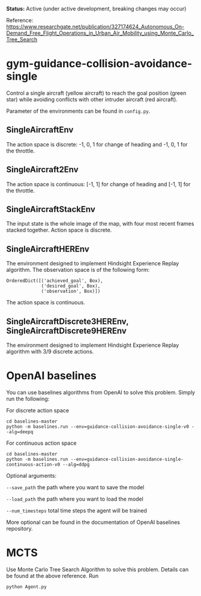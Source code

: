 **Status:** Active (under active development, breaking changes may occur)

Reference:  https://www.researchgate.net/publication/327174624_Autonomous_On-Demand_Free_Flight_Operations_in_Urban_Air_Mobility_using_Monte_Carlo_Tree_Search

# gym-guidance-collision-avoidance-single

Control a single aircraft (yellow aircraft) to reach the goal position (green star) while avoiding conflicts with other intruder aircraft (red aircraft).

Parameter of the environments can be found in `config.py`.

## SingleAircraftEnv
The action space is discrete: -1, 0, 1 for change of heading and -1, 0, 1 for the throttle.

## SingleAircraft2Env
The action space is continuous: [-1, 1] for change of heading and [-1, 1] for the throttle.

## SingleAircraftStackEnv
The input state is the whole image of the map, with four most recent frames stacked together. Action space is discrete.

## SingleAircraftHEREnv
The environment designed to implement Hindsight Experience Replay algorithm. The observation space is of the following form:
```
OrderedDict([('achieved_goal', Box),
             ('desired_goal', Box),
             ('observation', Box)])
```

The action space is continuous.

## SingleAircraftDiscrete3HEREnv, SingleAircraftDiscrete9HEREnv
The environment designed to implement Hindsight Experience Replay algorithm with 3/9 discrete actions.

<!--
## Installation

```bash
cd gym-guidance-collision-avoidance-single
pip install -e .
```
-->

# OpenAI baselines

You can use baselines algorithms from OpenAI to solve this problem. Simply run the following:

For discrete action space
```base
cd baselines-master
python -m baselines.run --env=guidance-collision-avoidance-single-v0 --alg=deepq
```
For continuous action space
```base
cd baselines-master
python -m baselines.run --env=guidance-collision-avoidance-single-continuous-action-v0 --alg=ddpg
```

Optional arguments:

`--save_path` the path where you want to save the model

`--load_path` the path where you want to load the model

`--num_timesteps` total time steps the agent will be trained

More optional can be found in the documentation of OpenAI baselines repository.

# MCTS

Use Monte Carlo Tree Search Algorithm to solve this problem. Details can be found at the above reference. Run

```bash
python Agent.py
```
